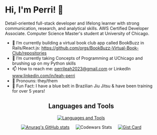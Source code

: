 # Hi, I'm Perri! 👋

Detail-oriented full-stack developer and lifelong learner with strong communication, research, and analytical skills. AWS Certified Developer Associate. Computer Science Master's student at University of Chicago.

- 🔭 I’m currently building a virtual book club app called BookBuzz in Rails/React.js: https://github.com/orgs/BookBuzz-Virtual-Book-Club/repositories
- 🌱 I’m currently taking Concepts of Programming at UChicago and brushing up on my Python skills
- 📫 How to reach me: perrileah2023@gmail.com or LinkedIn www.linkedin.com/in/leah-perri
- 💚 Pronouns: they/them
- 🥋 Fun Fact: I have a blue belt in Brazilian Jiu Jitsu & have been training for over 5 years!

<div align="center">

## Languages and Tools
[![Languages and Tools](https://skillicons.dev/icons?i=ruby,rails,js,react,ts,nextjs,py,django,postgres,html,css,aws,nodejs,docker)](https://skillicons.dev)

<div style="display: flex; justify-content: center; flex-wrap: wrap; gap: 20px;">
  <a href="https://github.com/perrileah/github-readme-stats">
    <img src="https://github-readme-stats.vercel.app/api?username=perrileah&show=prs_merged,prs_merged_percentage&show_icons=true" alt="Anurag's GitHub stats" />
  </a>
  <img src="https://github.r2v.ch/codewars?user=perrileah&top_languages=true" alt="Codewars Stats" />
  <a href="https://gist.github.com/perrileah/32a378ca7f939128a8abd827b75c2083">
    <img src="https://github-readme-stats.vercel.app/api/gist?id=32a378ca7f939128a8abd827b75c2083&show_owner=true" alt="Gist Card" />
  </a>
</div>

</div>
